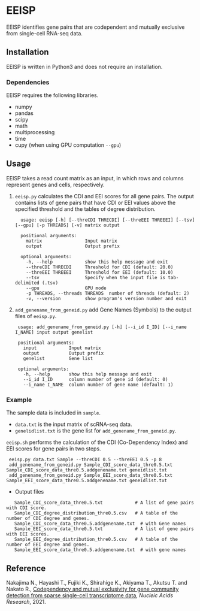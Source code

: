 # EEISP

EEISP identifies gene pairs that are codependent and mutually exclusive from single-cell RNA-seq data. 
       
## Installation
EEISP is written in Python3 and does not require an installation.  

### Dependencies
EEISP requires the following libraries.
* numpy
* pandas
* scipy
* math
* multiprocessing
* time
* cupy (when using GPU computation `--gpu`)

## Usage
EEISP takes a read count matrix as an input, in which rows and columns represent genes and cells, respectively.  

   1.  `eeisp.py` calculates the CDI and EEI scores for all gene pairs. The output contains lists of gene pairs that have CDI or EEI values above the specified threshold and the tables of degree distribution.
       ```
         usage: eeisp [-h] [--threCDI THRECDI] [--threEEI THREEEI] [--tsv] [--gpu] [-p THREADS] [-v] matrix output

         positional arguments:
           matrix                Input matrix
           output                Output prefix

         optional arguments:
           -h, --help            show this help message and exit
           --threCDI THRECDI     Threshold for CDI (default: 20.0)
           --threEEI THREEEI     Threshold for EEI (default: 10.0)
           --tsv                 Specify when the input file is tab-delimited (.tsv)
           --gpu                 GPU mode
           -p THREADS, --threads THREADS  number of threads (default: 2)
           -v, --version         show program's version number and exit
       ```  
   2.  `add_genename_from_geneid.py` add Gene Names (Symbols) to the output files of `eeisp.py`.
        ```
         usage: add_genename_from_geneid.py [-h] [--i_id I_ID] [--i_name I_NAME] input output genelist

         positional arguments:
           input            Input matrix
           output           Output prefix
           genelist         Gene list

         optional arguments:
           -h, --help       show this help message and exit
           --i_id I_ID      column number of gene id (default: 0)
           --i_name I_NAME  column number of gene name (default: 1)
       ```
### Example
The sample data is included in `sample`. 
   * `data.txt` is the input matrix of scRNA-seq data.
   * `genelidlist.txt` is the gene list for `add_genename_from_geneid.py`.

`eeisp.sh` performs the calculation of the CDI (Co-Dependency Index) and EEI scores for gene pairs in two steps.  
```
 eeisp.py data.txt Sample --threCDI 0.5 --threEEI 0.5 -p 8
 add_genename_from_geneid.py Sample_CDI_score_data_thre0.5.txt Sample_CDI_score_data_thre0.5.addgenename.txt geneidlist.txt
 add_genename_from_geneid.py Sample_EEI_score_data_thre0.5.txt Sample_EEI_score_data_thre0.5.addgenename.txt geneidlist.txt
```

* Output files  
```
   Sample_CDI_score_data_thre0.5.txt            # A list of gene pairs with CDI score.  
   Sample_CDI_degree_distribution_thre0.5.csv   # A table of the number of CDI degree and genes.  
   Sample_CDI_score_data_thre0.5.addgenename.txt  # with Gene names
   Sample_EEI_score_data_thre0.5.txt            # A list of gene pairs with EEI scores.  
   Sample_EEI_degree_distribution_thre0.5.csv   # A table of the number of EEI degree and genes.
   Sample_EEI_score_data_thre0.5.addgenename.txt  # with gene names
```

## Reference
Nakajima N., Hayashi T., Fujiki K., Shirahige K., Akiyama T., Akutsu T. and Nakato R., [Codependency and mutual exclusivity for gene community detection from sparse single-cell transcriptome data](https://academic.oup.com/nar/advance-article/doi/10.1093/nar/gkab601/6324613), *Nucleic Acids Research*, 2021.
